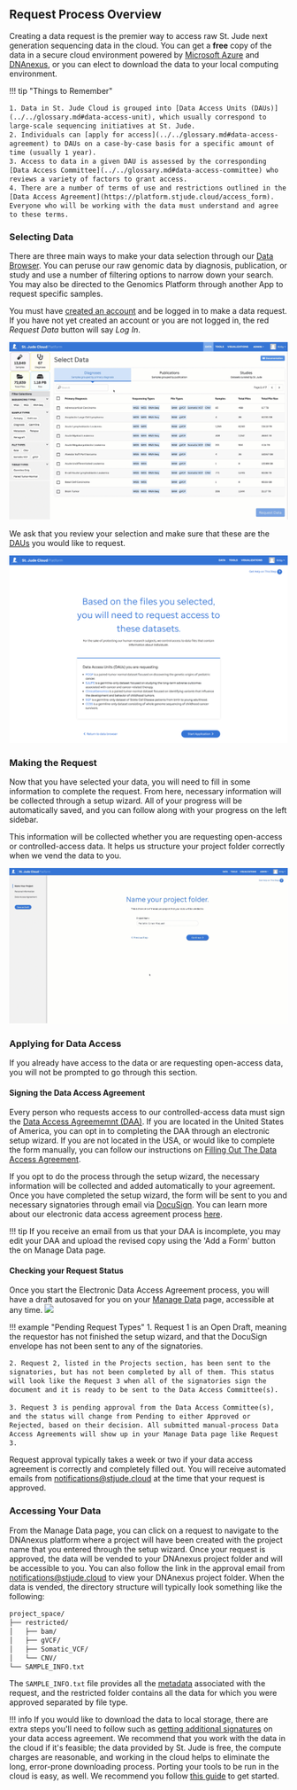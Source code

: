## Request Process Overview

Creating a data request is the premier way to access raw St. Jude next 
generation sequencing data in the cloud. You can get a **free** copy of 
the data in a secure cloud environment powered by [Microsoft Azure](https://azure.microsoft.com/en-us/) and 
[DNAnexus](https://www.dnanexus.com/), or you can elect to download the data to your local computing 
environment.

!!! tip "Things to Remember"

    1. Data in St. Jude Cloud is grouped into [Data Access Units (DAUs)](../../glossary.md#data-access-unit), which usually correspond to large-scale sequencing initiatives at St. Jude. 
    2. Individuals can [apply for access](../../glossary.md#data-access-agreement) to DAUs on a case-by-case basis for a specific amount of time (usually 1 year).
    3. Access to data in a given DAU is assessed by the corresponding [Data Access Committee](../../glossary.md#data-access-committee) who reviews a variety of factors to grant access.
    4. There are a number of terms of use and restrictions outlined in the [Data Access Agreement](https://platform.stjude.cloud/access_form). Everyone who will be working with the data must understand and agree to these terms.



### Selecting Data

There are three main ways to make your data selection through our [Data Browser](https://platform.stjude.cloud/requests/diseases). You can peruse our raw genomic data by diagnosis, publication, or study and use a number of filtering options to narrow down your search. You may also be directed to the Genomics Platform through another App to request specific samples. 

You must have [created an account](../../create-an-account.md) and be logged in to make a data request. If you have not yet created an account or you are not logged in, the red *Request Data* button will say *Log In*.

![](../../images/guides/data/request-data-select-data.gif)

We ask that you review your selection and make sure that these are the [DAUs](../../glossary.md#data-access-unit) you would like to request. 

![](../../images/guides/data/request-data-select-DAUs.png)



### Making the Request

Now that you have selected your data, you will need to fill in some information to complete the request. From here, necessary information will be collected through a setup wizard. All of your progress will be automatically saved, and you can follow along with your progress on the left sidebar. 

This information will be collected whether you are requesting open-access or controlled-access data. It helps us structure your project folder correctly when we vend the data to you. 

![](../../images/guides/data/request-data-setup-wizard1.gif)


### Applying for Data Access
If you already have access to the data or are requesting open-access data, you will not be prompted to go through this section.

#### Signing the Data Access Agreement

Every person who requests access to our controlled-access data must sign the [Data Access Agreememnt (DAA)](../../glossary.md#data-access-agreement). If you are located in the United States of America, you can opt in to completing the DAA through an electronic setup wizard. If you are not located in the USA, or would like to complete the form manually, you can follow our instructions on [Filling Out The Data Access Agreement](../../guides/forms/how-to-fill-out-DAA).


If you opt to do the process through the setup wizard, the necessary information will be collected and added automatically to your agreement. Once you have completed the setup wizard, the form will be sent to you and necessary signatories through email via [DocuSign](https://www.docusign.com). You can learn more about our electronic data access agreement process [here](../../guides/forms/how-to-fill-out-DAA.md#the-electronic-data-access-agreement-process). 

!!! tip 
    If you receive an email from us that your DAA is incomplete, you may edit your DAA and upload the revised copy using the 'Add a Form' button the on Manage Data page. 

#### Checking your Request Status 
Once you start the Electronic Data Access Agreement process, you will have a draft autosaved for you on your [Manage Data](https://platform.stjude.cloud/requests/manage) page, accessible at any time.
    ![](../../images/guides/forms/docs-manage-data-page-labelled.png)

!!! example "Pending Request Types"
    1. Request 1 is an Open Draft, meaning the requestor has not finished the setup wizard, and that the DocuSign envelope has not been sent to any of the signatories. 

    2. Request 2, listed in the Projects section, has been sent to the signatories, but has not been completed by all of them. This status will look like the Request 3 when all of the signatories sign the document and it is ready to be sent to the Data Access Committee(s). 

    3. Request 3 is pending approval from the Data Access Committee(s), and the status will change from Pending to either Approved or Rejected, based on their decision. All submitted manual-process Data Access Agreements will show up in your Manage Data page like Request 3. 

Request approval typically takes a week or two if your data access agreement is correctly and completely filled out. You will receive automated emails from notifications@stjude.cloud at the time that your request is approved.

### Accessing Your Data

From the Manage Data page, you can click on a request to navigate to the DNAnexus platform where a project will have been created with the project name that you entered through the setup wizard. Once your request is approved, the data will be vended to your DNAnexus project folder and will be accessible to you. You can also follow the link in the approval email from notifications@stjude.cloud to view your DNAnexus project folder. When the data is vended, the directory structure will typically look something like the following:

```
project_space/
├── restricted/
│   ├── bam/
│   ├── gVCF/
│   ├── Somatic_VCF/
│   └── CNV/
└── SAMPLE_INFO.txt
```

The `SAMPLE_INFO.txt` file provides all the [metadata](../../guides/data/about-our-data.md#metadata) associated with the request, and the restricted folder contains all the data for which you were approved separated by file type. 
 
!!! info
    If you would like to download the data to local storage, there are
    extra steps you'll need to follow such as [getting additional signatures](../../guides/forms/how-to-fill-out-DAA#data-download-permission)
    on your data access agreement. We recommend that you work with the data
    in the cloud if it's feasible; the data provided by St. Jude is free, the compute charges are reasonable, and working in the cloud helps to eliminate the long, error-prone downloading process. Porting your tools to be run in the cloud is easy, as well. We recommend you follow [this guide](../../guides/data/creating-a-cloud-app) to get started.
